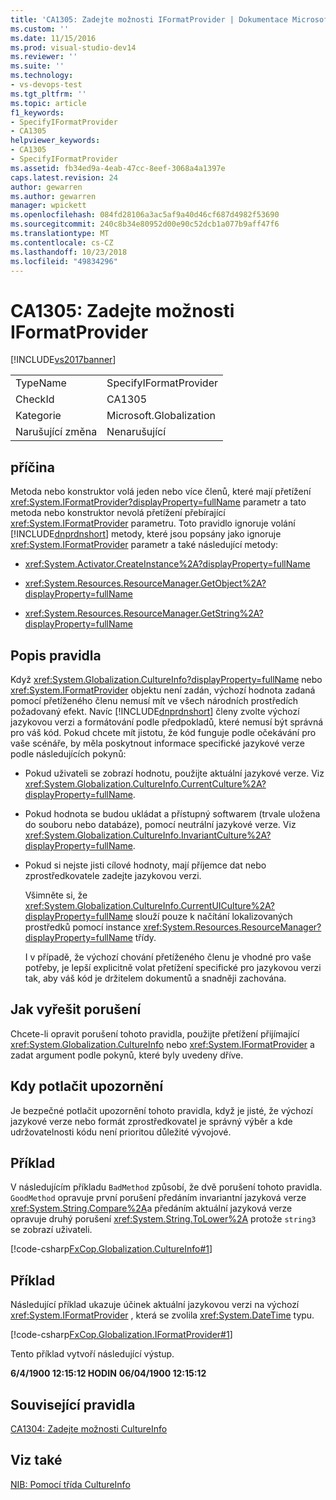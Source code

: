 ```yaml
---
title: 'CA1305: Zadejte možnosti IFormatProvider | Dokumentace Microsoftu'
ms.custom: ''
ms.date: 11/15/2016
ms.prod: visual-studio-dev14
ms.reviewer: ''
ms.suite: ''
ms.technology:
- vs-devops-test
ms.tgt_pltfrm: ''
ms.topic: article
f1_keywords:
- SpecifyIFormatProvider
- CA1305
helpviewer_keywords:
- CA1305
- SpecifyIFormatProvider
ms.assetid: fb34ed9a-4eab-47cc-8eef-3068a4a1397e
caps.latest.revision: 24
author: gewarren
ms.author: gewarren
manager: wpickett
ms.openlocfilehash: 084fd28106a3ac5af9a40d46cf687d4982f53690
ms.sourcegitcommit: 240c8b34e80952d00e90c52dcb1a077b9aff47f6
ms.translationtype: MT
ms.contentlocale: cs-CZ
ms.lasthandoff: 10/23/2018
ms.locfileid: "49834296"
---
```

# <a name="ca1305-specify-iformatprovider"></a>CA1305: Zadejte možnosti IFormatProvider
[!INCLUDE[vs2017banner](../includes/vs2017banner.md)]

|||
|-|-|
|TypeName|SpecifyIFormatProvider|
|CheckId|CA1305|
|Kategorie|Microsoft.Globalization|
|Narušující změna|Nenarušující|

## <a name="cause"></a>příčina
 Metoda nebo konstruktor volá jeden nebo více členů, které mají přetížení <xref:System.IFormatProvider?displayProperty=fullName> parametr a tato metoda nebo konstruktor nevolá přetížení přebírající <xref:System.IFormatProvider> parametru. Toto pravidlo ignoruje volání [!INCLUDE[dnprdnshort](../includes/dnprdnshort-md.md)] metody, které jsou popsány jako ignoruje <xref:System.IFormatProvider> parametr a také následující metody:

-   <xref:System.Activator.CreateInstance%2A?displayProperty=fullName>

-   <xref:System.Resources.ResourceManager.GetObject%2A?displayProperty=fullName>

-   <xref:System.Resources.ResourceManager.GetString%2A?displayProperty=fullName>

## <a name="rule-description"></a>Popis pravidla
 Když <xref:System.Globalization.CultureInfo?displayProperty=fullName> nebo <xref:System.IFormatProvider> objektu není zadán, výchozí hodnota zadaná pomocí přetíženého členu nemusí mít ve všech národních prostředích požadovaný efekt. Navíc [!INCLUDE[dnprdnshort](../includes/dnprdnshort-md.md)] členy zvolte výchozí jazykovou verzi a formátování podle předpokladů, které nemusí být správná pro váš kód. Pokud chcete mít jistotu, že kód funguje podle očekávání pro vaše scénáře, by měla poskytnout informace specifické jazykové verze podle následujících pokynů:

- Pokud uživateli se zobrazí hodnotu, použijte aktuální jazykové verze. Viz <xref:System.Globalization.CultureInfo.CurrentCulture%2A?displayProperty=fullName>.

- Pokud hodnota se budou ukládat a přístupný softwarem (trvale uložena do souboru nebo databáze), pomocí neutrální jazykové verze. Viz <xref:System.Globalization.CultureInfo.InvariantCulture%2A?displayProperty=fullName>.

- Pokud si nejste jisti cílové hodnoty, mají příjemce dat nebo zprostředkovatele zadejte jazykovou verzi.

  Všimněte si, že <xref:System.Globalization.CultureInfo.CurrentUICulture%2A?displayProperty=fullName> slouží pouze k načítání lokalizovaných prostředků pomocí instance <xref:System.Resources.ResourceManager?displayProperty=fullName> třídy.

  I v případě, že výchozí chování přetíženého členu je vhodné pro vaše potřeby, je lepší explicitně volat přetížení specifické pro jazykovou verzi tak, aby váš kód je držitelem dokumentů a snadněji zachována.

## <a name="how-to-fix-violations"></a>Jak vyřešit porušení
 Chcete-li opravit porušení tohoto pravidla, použijte přetížení přijímající <xref:System.Globalization.CultureInfo> nebo <xref:System.IFormatProvider> a zadat argument podle pokynů, které byly uvedeny dříve.

## <a name="when-to-suppress-warnings"></a>Kdy potlačit upozornění
 Je bezpečné potlačit upozornění tohoto pravidla, když je jisté, že výchozí jazykové verze nebo formát zprostředkovatel je správný výběr a kde udržovatelnosti kódu není prioritou důležité vývojové.

## <a name="example"></a>Příklad
 V následujícím příkladu `BadMethod` způsobí, že dvě porušení tohoto pravidla. `GoodMethod` opravuje první porušení předáním invariantní jazyková verze <xref:System.String.Compare%2A>a předáním aktuální jazyková verze opravuje druhý porušení <xref:System.String.ToLower%2A> protože `string3` se zobrazí uživateli.

 [!code-csharp[FxCop.Globalization.CultureInfo#1](../snippets/csharp/VS_Snippets_CodeAnalysis/FxCop.Globalization.CultureInfo/cs/FxCop.Globalization.CultureInfo.cs#1)]

## <a name="example"></a>Příklad
 Následující příklad ukazuje účinek aktuální jazykovou verzi na výchozí <xref:System.IFormatProvider> , která se zvolila <xref:System.DateTime> typu.

 [!code-csharp[FxCop.Globalization.IFormatProvider#1](../snippets/csharp/VS_Snippets_CodeAnalysis/FxCop.Globalization.IFormatProvider/cs/FxCop.Globalization.IFormatProvider.cs#1)]

 Tento příklad vytvoří následující výstup.

 **6/4/1900 12:15:12 HODIN**
**06/04/1900 12:15:12**
## <a name="related-rules"></a>Související pravidla
 [CA1304: Zadejte možnosti CultureInfo](../code-quality/ca1304-specify-cultureinfo.md)

## <a name="see-also"></a>Viz také
 [NIB: Pomocí třída CultureInfo](http://msdn.microsoft.com/en-us/d4329e34-64c3-4d1e-8c73-5b0ee626ba7a)



